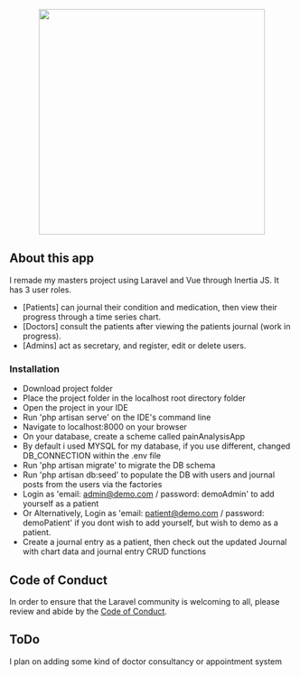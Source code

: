 <p align="center"><a href="https://laravel.com" target="_blank"><img src="https://raw.githubusercontent.com/laravel/art/master/logo-lockup/5%20SVG/2%20CMYK/1%20Full%20Color/laravel-logolockup-cmyk-red.svg" width="400"></a></p>

## About this app

I remade my masters project using Laravel and Vue through Inertia JS. It has 3 user roles.

-   [Patients] can journal their condition and medication, then view their progress through a time series chart.
-   [Doctors] consult the patients after viewing the patients journal (work in progress).
-   [Admins] act as secretary, and register, edit or delete users.

### Installation

-   Download project folder
-   Place the project folder in the localhost root directory folder
-   Open the project in your IDE
-   Run 'php artisan serve' on the IDE's command line
-   Navigate to localhost:8000 on your browser
-   On your database, create a scheme called painAnalysisApp
-   By default i used MYSQL for my database, if you use different, changed DB_CONNECTION within the .env file
-   Run 'php artisan migrate' to migrate the DB schema
-   Run 'php artisan db:seed' to populate the DB with users and journal posts from the users via the factories
-   Login as 'email: admin@demo.com / password: demoAdmin' to add yourself as a patient
-   Or Alternatively, Login as 'email: patient@demo.com / password: demoPatient' if you dont wish to add yourself, but wish to demo as a patient.
-   Create a journal entry as a patient, then check out the updated Journal with chart data and journal entry CRUD functions

## Code of Conduct

In order to ensure that the Laravel community is welcoming to all, please review and abide by the [Code of Conduct](https://laravel.com/docs/contributions#code-of-conduct).

## ToDo

I plan on adding some kind of doctor consultancy or appointment system
